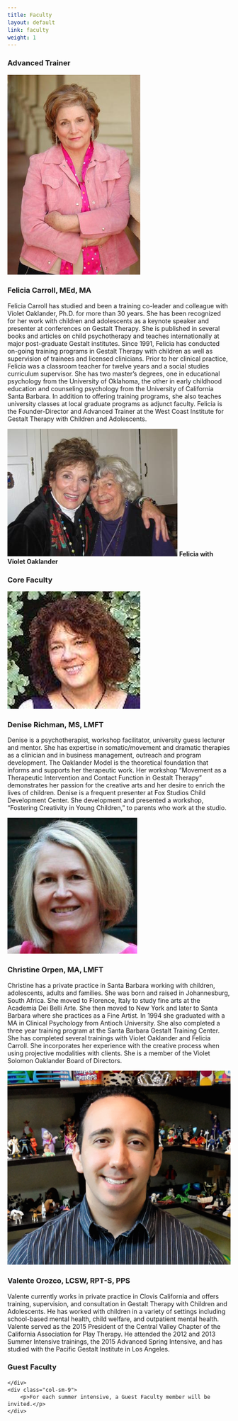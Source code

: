 ```yaml
---
title: Faculty
layout: default
link: faculty
weight: 1
---
```

<h3>Advanced Trainer</h3>
<div class="row">
    <div class="col-sm-3">
        <img src="/assets/img/fc-content-sm.jpeg" class="img-responsive img-thumbnail" />
    </div>
    <div class="col-sm-9">
        <h3>Felicia Carroll, MEd, MA</h3>
        <div class="row">
            <div class="col-sm-8">
                <p>Felicia Carroll has studied and been a training co-leader and colleague with Violet Oaklander, Ph.D. for more than 30 years. She has been recognized for her work with children and adolescents as a keynote speaker and presenter at conferences on Gestalt Therapy. She is published in several books and articles on child psychotherapy and teaches internationally at major post-graduate Gestalt institutes. Since 1991, Felicia has conducted on-going training programs in Gestalt Therapy with children as well as supervision of trainees and licensed clinicians. Prior to her clinical practice, Felicia was a classroom teacher for twelve years and a social studies curriculum supervisor. She has two master’s degrees, one in educational psychology from the University of Oklahoma, the other in early childhood education and counseling psychology from the University of California Santa Barbara. In addition to offering training programs, she also teaches university classes at local graduate programs as adjunct faculty. Felicia is the Founder-Director and Advanced Trainer at the West Coast Institute for Gestalt Therapy with Children and Adolescents.</p>
            </div>
            <div class="col-sm-4">
                <img src="/assets/img/felicia-violet.jpg" class="img-responsive img-thumbnail" />
                <strong>Felicia with Violet Oaklander</strong>
            </div>
        </div>
    </div>
</div>
<div class="row separator"></div>
<h3>Core Faculty</h3>
<div class="row">
    <div class="col-sm-3">
        <img src="/assets/img/Denise.jpg" class="img-responsive img-thumbnail" />
    </div>
    <div class="col-sm-9">
        <h3>Denise Richman, MS, LMFT</h3>
        <p>Denise is a psychotherapist, workshop facilitator, university guess lecturer and mentor.  She has expertise in somatic/movement and dramatic therapies as a clinician and in business management, outreach and program development.  The Oaklander Model is the theoretical foundation that informs and supports her therapeutic work.  Her workshop “Movement as a Therapeutic Intervention and Contact Function in Gestalt Therapy” demonstrates her passion for the creative arts and her desire to enrich the lives of children.  Denise is a frequent presenter at Fox Studios Child Development Center.  She development and presented a workshop, “Fostering Creativity in Young Children,” to parents who work at the studio.</p>
    </div>
</div>
<div class="row">
    <div class="col-sm-3">
        <img src="/assets/img/Christine_Orpen.jpg" class="img-responsive img-thumbnail" />
    </div>
    <div class="col-sm-9">
        <h3>Christine Orpen, MA, LMFT</h3>
        <p>Christine has a private practice in Santa Barbara working with children, adolescents, adults and families.  She was born and raised in Johannesburg, South Africa. She moved to Florence, Italy to study fine arts at the Academia Dei Belli Arte.  She then moved to New York and later to Santa Barbara where she practices as a Fine Artist.  In 1994 she graduated with a MA in Clinical Psychology from Antioch University.   She also completed a three year training program at the Santa Barbara Gestalt Training Center.  She has completed several trainings with Violet Oaklander and Felicia Carroll.  She incorporates her experience with the creative process when using projective modalities with clients.  She is a member of the Violet Solomon Oaklander Board of Directors.</p>
    </div>
</div>
<div class="row">
    <div class="col-sm-3">
        <img src="/assets/img/Valente-Orozco.jpeg" class="img-responsive img-thumbnail" />
    </div>
    <div class="col-sm-9">
        <h3>Valente Orozco, LCSW, RPT-S, PPS</h3>
        <p>Valente currently works in private practice in Clovis California and offers training, supervision, and consultation in Gestalt Therapy with Children and Adolescents. He has worked with children in a variety of settings including school-based mental health, child welfare, and outpatient mental health. Valente served as the 2015 President of the Central Valley Chapter of the California Association for Play Therapy. He attended the 2012 and 2013 Summer Intensive trainings, the 2015 Advanced Spring Intensive, and has studied with the Pacific Gestalt Institute in Los Angeles.</p>
    </div>
</div>
<div class="row separator"></div>
<h3>Guest Faculty</h3>
<div class="row">
    <div class="col-sm-3">
        
    </div>
    <div class="col-sm-9">
        <p>For each summer intensive, a Guest Faculty member will be invited.</p>
    </div>
</div>
